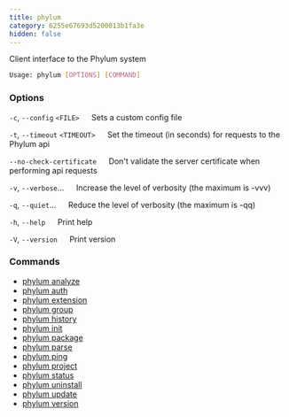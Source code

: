 ```yaml
---
title: phylum
category: 6255e67693d5200013b1fa3e
hidden: false
---
```


Client interface to the Phylum system

```sh
Usage: phylum [OPTIONS] [COMMAND]
```

### Options

`-c`, `--config` `<FILE>`
&emsp; Sets a custom config file

`-t`, `--timeout` `<TIMEOUT>`
&emsp; Set the timeout (in seconds) for requests to the Phylum api

`--no-check-certificate`
&emsp; Don't validate the server certificate when performing api requests

`-v`, `--verbose`...
&emsp; Increase the level of verbosity (the maximum is -vvv)

`-q`, `--quiet`...
&emsp; Reduce the level of verbosity (the maximum is -qq)

`-h`, `--help`
&emsp; Print help

`-V`, `--version`
&emsp; Print version

### Commands

* [phylum analyze](./phylum_analyze)
* [phylum auth](./phylum_auth)
* [phylum extension](./phylum_extension)
* [phylum group](./phylum_group)
* [phylum history](./phylum_history)
* [phylum init](./phylum_init)
* [phylum package](./phylum_package)
* [phylum parse](./phylum_parse)
* [phylum ping](./phylum_ping)
* [phylum project](./phylum_project)
* [phylum status](./phylum_status)
* [phylum uninstall](./phylum_uninstall)
* [phylum update](./phylum_update)
* [phylum version](./phylum_version)
